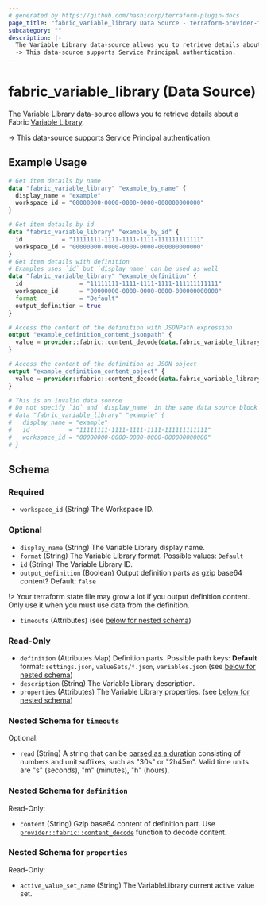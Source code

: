 ```yaml
---
# generated by https://github.com/hashicorp/terraform-plugin-docs
page_title: "fabric_variable_library Data Source - terraform-provider-fabric"
subcategory: ""
description: |-
  The Variable Library data-source allows you to retrieve details about a Fabric Variable Library https://learn.microsoft.com/fabric/cicd/variable-library/get-started-variable-libraries.
  -> This data-source supports Service Principal authentication.
---
```


# fabric_variable_library (Data Source)

The Variable Library data-source allows you to retrieve details about a Fabric [Variable Library](https://learn.microsoft.com/fabric/cicd/variable-library/get-started-variable-libraries).

-> This data-source supports Service Principal authentication.

## Example Usage

```terraform
# Get item details by name
data "fabric_variable_library" "example_by_name" {
  display_name = "example"
  workspace_id = "00000000-0000-0000-0000-000000000000"
}

# Get item details by id
data "fabric_variable_library" "example_by_id" {
  id           = "11111111-1111-1111-1111-111111111111"
  workspace_id = "00000000-0000-0000-0000-000000000000"
}
# Get item details with definition
# Examples uses `id` but `display_name` can be used as well
data "fabric_variable_library" "example_definition" {
  id                = "11111111-1111-1111-1111-111111111111"
  workspace_id      = "00000000-0000-0000-0000-000000000000"
  format            = "Default"
  output_definition = true
}

# Access the content of the definition with JSONPath expression
output "example_definition_content_jsonpath" {
  value = provider::fabric::content_decode(data.fabric_variable_library.example_definition.definition["variablelibrary-content.json"].content, ".payload")
}

# Access the content of the definition as JSON object
output "example_definition_content_object" {
  value = provider::fabric::content_decode(data.fabric_variable_library.example_definition.definition["variablelibrary-content.json"].content).payload
}

# This is an invalid data source
# Do not specify `id` and `display_name` in the same data source block
# data "fabric_variable_library" "example" {
#   display_name = "example"
#   id           = "11111111-1111-1111-1111-111111111111"
#   workspace_id = "00000000-0000-0000-0000-000000000000"
# }
```

<!-- schema generated by tfplugindocs -->
## Schema

### Required

- `workspace_id` (String) The Workspace ID.

### Optional

- `display_name` (String) The Variable Library display name.
- `format` (String) The Variable Library format. Possible values: `Default`
- `id` (String) The Variable Library ID.
- `output_definition` (Boolean) Output definition parts as gzip base64 content? Default: `false`

!> Your terraform state file may grow a lot if you output definition content. Only use it when you must use data from the definition.

- `timeouts` (Attributes) (see [below for nested schema](#nestedatt--timeouts))

### Read-Only

- `definition` (Attributes Map) Definition parts. Possible path keys: **Default** format: `settings.json`, `valueSets/*.json`, `variables.json` (see [below for nested schema](#nestedatt--definition))
- `description` (String) The Variable Library description.
- `properties` (Attributes) The Variable Library properties. (see [below for nested schema](#nestedatt--properties))

<a id="nestedatt--timeouts"></a>

### Nested Schema for `timeouts`

Optional:

- `read` (String) A string that can be [parsed as a duration](https://pkg.go.dev/time#ParseDuration) consisting of numbers and unit suffixes, such as "30s" or "2h45m". Valid time units are "s" (seconds), "m" (minutes), "h" (hours).

<a id="nestedatt--definition"></a>

### Nested Schema for `definition`

Read-Only:

- `content` (String) Gzip base64 content of definition part.
Use [`provider::fabric::content_decode`](../functions/content_decode.md) function to decode content.

<a id="nestedatt--properties"></a>

### Nested Schema for `properties`

Read-Only:

- `active_value_set_name` (String) The VariableLibrary current active value set.
